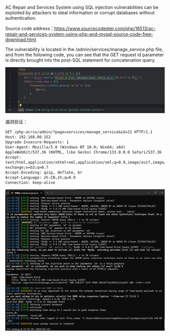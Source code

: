 

AC Repair and Services System using SQL injection vulnerabilities can be exploited by attackers to steal information or corrupt databases without authentication.



Source code address：https://www.sourcecodester.com/php/16513/ac-repair-and-services-system-using-php-and-mysql-source-code-free-download.html



The vulnerability is located in the /admin/services/manage_service.php file, and from the following code, you can see that the GET request id parameter is directly brought into the post-SQL statement for concatenation query.

![image-20250313225345398](images/image-20250313225345398.png)



漏洞验证：

```
GET /php-acrss/admin/?page=services/manage_service&id=21 HTTP/1.1
Host: 192.168.80.152
Upgrade-Insecure-Requests: 1
User-Agent: Mozilla/5.0 (Windows NT 10.0; Win64; x64) AppleWebKit/537.36 (KHTML, like Gecko) Chrome/133.0.0.0 Safari/537.36
Accept: text/html,application/xhtml+xml,application/xml;q=0.9,image/avif,image/webp,image/apng,*/*;q=0.8,application/signed-exchange;v=b3;q=0.7
Accept-Encoding: gzip, deflate, br
Accept-Language: zh-CN,zh;q=0.9
Connection: keep-alive

```

![image-20250313225408095](images/image-20250313225408095.png)






































